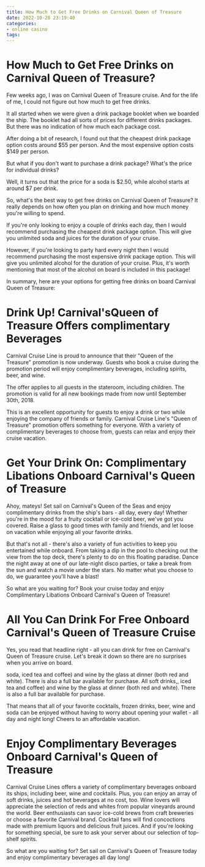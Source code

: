 ```yaml
---
title: How Much to Get Free Drinks on Carnival Queen of Treasure
date: 2022-10-28 23:19:40
categories:
- online casino
tags:
---
```



#  How Much to Get Free Drinks on Carnival Queen of Treasure?

Few weeks ago, I was on Carnival Queen of Treasure cruise. And for the life of me, I could not figure out how much to get free drinks. 

It all started when we were given a drink package booklet when we boarded the ship. The booklet had all sorts of prices for different drinks packages. But there was no indication of how much each package cost. 

After doing a bit of research, I found out that the cheapest drink package option costs around $55 per person. And the most expensive option costs $149 per person. 

But what if you don't want to purchase a drink package? What's the price for individual drinks? 

Well, it turns out that the price for a soda is $2.50, while alcohol starts at around $7 per drink. 

So, what's the best way to get free drinks on Carnival Queen of Treasure? It really depends on how often you plan on drinking and how much money you're willing to spend. 

If you're only looking to enjoy a couple of drinks each day, then I would recommend purchasing the cheapest drink package option. This will give you unlimited soda and juices for the duration of your cruise. 

However, if you're looking to party hard every night then I would recommend purchasing the most expensive drink package option. This will give you unlimited alcohol for the duration of your cruise. Plus, it's worth mentioning that most of the alcohol on board is included in this package! 

In summary, here are your options for getting free drinks on board Carnival Queen of Treasure: 



#  Drink Up! Carnival'sQueen of Treasure Offers complimentary Beverages

Carnival Cruise Line is proud to announce that their "Queen of the Treasure" promotion is now underway. Guests who book a cruise during the promotion period will enjoy complimentary beverages, including spirits, beer, and wine.

The offer applies to all guests in the stateroom, including children. The promotion is valid for all new bookings made from now until September 30th, 2018.

This is an excellent opportunity for guests to enjoy a drink or two while enjoying the company of friends or family. Carnival Cruise Line's "Queen of Treasure" promotion offers something for everyone. With a variety of complimentary beverages to choose from, guests can relax and enjoy their cruise vacation.

#  Get Your Drink On: Complimentary Libations Onboard Carnival's Queen of Treasure

Ahoy, mateys! Set sail on Carnival's Queen of the Seas and enjoy complimentary drinks from the ship's bars - all day, every day! Whether you're in the mood for a fruity cocktail or ice-cold beer, we've got you covered. Raise a glass to good times with family and friends, and let loose on vacation while enjoying all your favorite drinks.

But that's not all - there's also a variety of fun activities to keep you entertained while onboard. From taking a dip in the pool to checking out the view from the top deck, there's plenty to do on this floating paradise. Dance the night away at one of our late-night disco parties, or take a break from the sun and watch a movie under the stars. No matter what you choose to do, we guarantee you'll have a blast!

So what are you waiting for? Book your cruise today and enjoy Complimentary Libations Onboard Carnival's Queen of Treasure!

#  All You Can Drink For Free Onboard Carnival's Queen of Treasure Cruise

Yes, you read that headline right - all you can drink for free on Carnival's Queen of Treasure cruise. Let's break it down so there are no surprises when you arrive on board.

 soda, iced tea and coffee) and wine by the glass at dinner (both red and white). There is also a full bar available for purchase. All soft drinks,, iced tea and coffee) and wine by the glass at dinner (both red and white). There is also a full bar available for purchase.

That means that all of your favorite cocktails, frozen drinks, beer, wine and soda can be enjoyed without having to worry about opening your wallet - all day and night long! Cheers to an affordable vacation.

#  Enjoy Complimentary Beverages Onboard Carnival's Queen of Treasure

Carnival Cruise Lines offers a variety of complimentary beverages onboard its ships, including beer, wine and cocktails. Plus, you can enjoy an array of soft drinks, juices and hot beverages at no cost, too. Wine lovers will appreciate the selection of reds and whites from popular vineyards around the world. Beer enthusiasts can savor ice-cold brews from craft breweries or choose a favorite Carnival brand. Cocktail fans will find concoctions made with premium liquors and delicious fruit juices. And if you're looking for something special, be sure to ask your server about our selection of top-shelf spirits.

So what are you waiting for? Set sail on Carnival's Queen of Treasure today and enjoy complimentary beverages all day long!